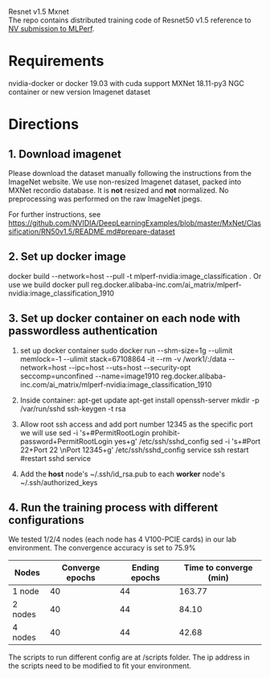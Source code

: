 Resnet v1.5 Mxnet  
The repo contains distributed training code of Resnet50 v1.5 reference to [NV submission to MLPerf](https://github.com/mlperf/training_results_v0.6/tree/master/NVIDIA/benchmarks/resnet/implementations/mxnet).
  
# Requirements
nvidia-docker or docker 19.03 with cuda support
MXNet 18.11-py3 NGC container or new version 
Imagenet dataset

# Directions 
## 1. Download imagenet 
Please download the dataset manually following the instructions from the ImageNet website. We use non-resized Imagenet dataset, packed into MXNet recordio database. It is **not** resized and **not** normalized. No preprocessing was performed on the raw ImageNet jpegs.

For further instructions, see https://github.com/NVIDIA/DeepLearningExamples/blob/master/MxNet/Classification/RN50v1.5/README.md#prepare-dataset 

## 2. Set up docker image
docker build --network=host --pull -t mlperf-nvidia:image_classification .
Or use we build
docker pull reg.docker.alibaba-inc.com/ai_matrix/mlperf-nvidia:image_classification_1910  

## 3. Set up docker container on each node with passwordless authentication
1) set up docker container
 sudo docker run --shm-size=1g --ulimit memlock=-1 --ulimit stack=67108864 -it --rm -v /work1/:/data --network=host --ipc=host --uts=host --security-opt seccomp=unconfined --name=image1910 reg.docker.alibaba-inc.com/ai_matrix/mlperf-nvidia:image_classification_1910
  
2) Inside container:
apt-get update
apt-get install openssh-server
mkdir -p /var/run/sshd
ssh-keygen -t rsa

3) Allow root ssh access and add port number 12345 as the specific port we will use 
sed -i 's+#PermitRootLogin prohibit-password+PermitRootLogin yes+g' /etc/ssh/sshd_config
sed -i 's+#Port 22+Port 22 \nPort 12345+g' /etc/ssh/sshd_config
service ssh restart  #restart sshd service

4) Add the **host** node's ~/.ssh/id_rsa.pub to each **worker** node's ~/.ssh/authorized_keys


  
## 4. Run the training process with different configurations
We tested 1/2/4 nodes (each node has 4 V100-PCIE cards) in our lab environment. The convergence accuracy is set to 75.9%    
  
Nodes | Converge epochs| Ending epochs | Time to converge (min)
------------- | ------------- | ------------ | -------------
1 node        | 40            | 44            | 163.77        
2 nodes       | 40            | 44            | 84.10         
4 nodes       | 40            | 44            | 42.68         


The scripts to run different config are at /scripts folder. The ip address in the scripts need to be modified to fit your environment.
